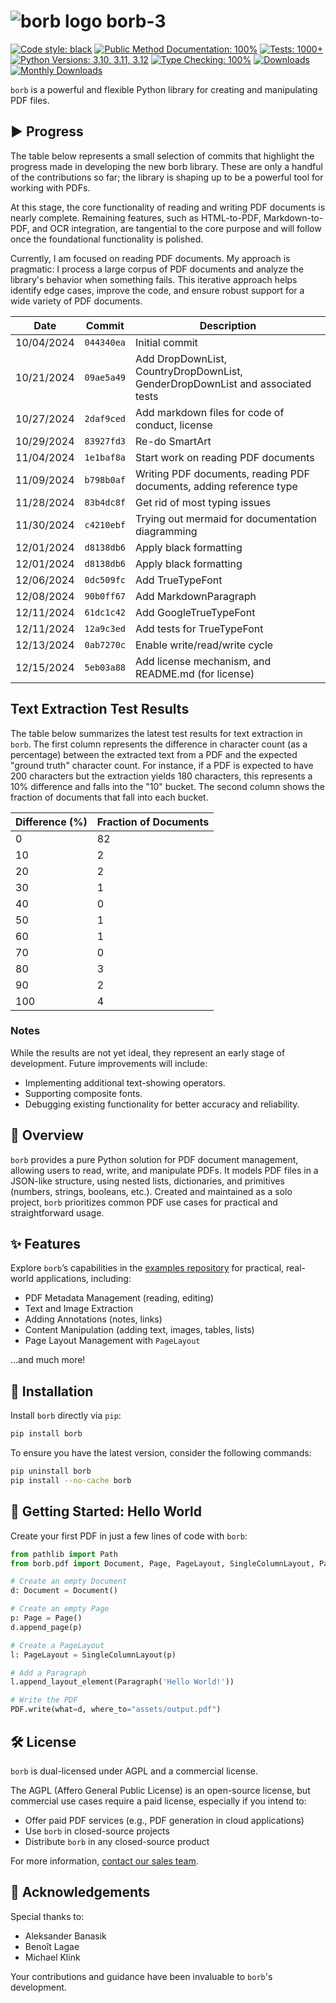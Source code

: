 
# ![borb logo](https://github.com/jorisschellekens/borb/raw/master/logo/borb_64.png) borb-3

[![Code style: black](https://img.shields.io/badge/code%20style-black-000000.svg)](https://github.com/psf/black)
[![Public Method Documentation: 100%](https://img.shields.io/badge/public%20method%20documentation-100%25-green)]()
[![Tests: 1000+](https://img.shields.io/badge/tests-1000%2B-green)]()
[![Python Versions: 3.10, 3.11, 3.12](https://img.shields.io/badge/python-3.10%20|%203.11%20|%203.12-green)]()
[![Type Checking: 100%](https://img.shields.io/badge/type%20checking-100%25-green)]()
[![Downloads](https://pepy.tech/badge/borb)](https://pepy.tech/project/borb)
[![Monthly Downloads](https://pepy.tech/badge/borb/month)](https://pepy.tech/project/borb)

`borb` is a powerful and flexible Python library for creating and manipulating PDF files.

## ▶️ Progress

The table below represents a small selection of commits that highlight the progress made in developing the new borb library. These are only a handful of the contributions so far; the library is shaping up to be a powerful tool for working with PDFs.

At this stage, the core functionality of reading and writing PDF documents is nearly complete. Remaining features, such as HTML-to-PDF, Markdown-to-PDF, and OCR integration, are tangential to the core purpose and will follow once the foundational functionality is polished.

Currently, I am focused on reading PDF documents. My approach is pragmatic: I process a large corpus of PDF documents and analyze the library's behavior when something fails. This iterative approach helps identify edge cases, improve the code, and ensure robust support for a wide variety of PDF documents.

| Date       | Commit     | Description                                                                    |
| ---------- | ---------- | ------------------------------------------------------------------------------ |
| 10/04/2024 | `044340ea` | Initial commit                                                                 |
| 10/21/2024 | `09ae5a49` | Add DropDownList, CountryDropDownList, GenderDropDownList and associated tests |
| 10/27/2024 | `2daf9ced` | Add markdown files for code of conduct, license                                |
| 10/29/2024 | `83927fd3` | Re-do SmartArt                                                                 |
| 11/04/2024 | `1e1baf8a` | Start work on reading PDF documents                                            |
| 11/09/2024 | `b798b0af` | Writing PDF documents, reading PDF documents, adding reference type            |
| 11/28/2024 | `83b4dc8f` | Get rid of most typing issues                                                  |
| 11/30/2024 | `c4210ebf` | Trying out mermaid for documentation diagramming                               |
| 12/01/2024 | `d8138db6` | Apply black formatting                                                         |
| 12/01/2024 | `d8138db6` | Apply black formatting                                                         |
| 12/06/2024 | `0dc509fc` | Add TrueTypeFont                                                               |
| 12/08/2024 | `90b0ff67` | Add MarkdownParagraph                                                          |
| 12/11/2024 | `61dc1c42` | Add GoogleTrueTypeFont                                                         |
| 12/11/2024 | `12a9c3ed` | Add tests for TrueTypeFont                                                     |
| 12/13/2024 | `0ab7270c` | Enable write/read/write cycle                                                  |
| 12/15/2024 | `5eb03a88` | Add license mechanism, and README.md (for license)                             |

## Text Extraction Test Results

The table below summarizes the latest test results for text extraction in `borb`. The first column represents the difference in character count (as a percentage) between the extracted text from a PDF and the expected "ground truth" character count. For instance, if a PDF is expected to have 200 characters but the extraction yields 180 characters, this represents a 10% difference and falls into the "10" bucket. The second column shows the fraction of documents that fall into each bucket.

| Difference (%) | Fraction of Documents |
|----------------|-----------------------|
| 0              | 82                    |
| 10             | 2                     |
| 20             | 2                     |
| 30             | 1                     |
| 40             | 0                     |
| 50             | 1                     |
| 60             | 1                     |
| 70             | 0                     |
| 80             | 3                     |
| 90             | 2                     |
| 100            | 4                     |

### Notes

While the results are not yet ideal, they represent an early stage of development. Future improvements will include:

- Implementing additional text-showing operators.
- Supporting composite fonts.
- Debugging existing functionality for better accuracy and reliability.


## 📖 Overview

`borb` provides a pure Python solution for PDF document management, allowing users to read, write, and manipulate PDFs. It models PDF files in a JSON-like structure, using nested lists, dictionaries, and primitives (numbers, strings, booleans, etc.). Created and maintained as a solo project, `borb` prioritizes common PDF use cases for practical and straightforward usage.

## ✨ Features

Explore `borb`’s capabilities in the [examples repository](https://github.com/jorisschellekens/borb-examples) for practical, real-world applications, including:

- PDF Metadata Management (reading, editing)
- Text and Image Extraction
- Adding Annotations (notes, links)
- Content Manipulation (adding text, images, tables, lists)
- Page Layout Management with `PageLayout`

…and much more!

## 🚀 Installation

Install `borb` directly via `pip`:

```bash
pip install borb
```

To ensure you have the latest version, consider the following commands:

```bash
pip uninstall borb
pip install --no-cache borb
```

## 👋 Getting Started: Hello World

Create your first PDF in just a few lines of code with `borb`:

```python
from pathlib import Path
from borb.pdf import Document, Page, PageLayout, SingleColumnLayout, Paragraph, PDF

# Create an empty Document
d: Document = Document()

# Create an empty Page
p: Page = Page()
d.append_page(p)

# Create a PageLayout
l: PageLayout = SingleColumnLayout(p)

# Add a Paragraph
l.append_layout_element(Paragraph('Hello World!'))

# Write the PDF
PDF.write(what=d, where_to="assets/output.pdf")

```

## 🛠 License

`borb` is dual-licensed under AGPL and a commercial license. 

The AGPL (Affero General Public License) is an open-source license, but commercial use cases require a paid license, especially if you intend to:

- Offer paid PDF services (e.g., PDF generation in cloud applications)
- Use `borb` in closed-source projects
- Distribute `borb` in any closed-source product

For more information, [contact our sales team](https://borbpdf.com/).

## 🙏 Acknowledgements

Special thanks to:

- Aleksander Banasik
- Benoît Lagae
- Michael Klink

Your contributions and guidance have been invaluable to `borb`'s development.
